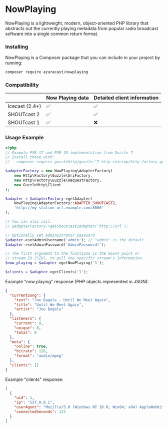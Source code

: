 # NowPlaying

NowPlaying is a lightweight, modern, object-oriented PHP library that abstracts out the currently playing metadata from
popular radio broadcast software into a single common return format.

### Installing

NowPlaying is a Composer package that you can include in your project by running:

```bash
composer require azuracast/nowplaying
```

### Compatibility

|                | Now Playing data | Detailed client information |
|----------------|------------------|-----------------------------|
| Icecast (2.4+) | ✅                | ✅                           |
| SHOUTcast 2    | ✅                | ✅                           |
| SHOUTcast 1    | ✅                | ❌                           |

### Usage Example

```php
<?php
// Example PSR-17 and PSR-18 implementation from Guzzle 7
// Install those with:
//   composer require guzzlehttp/guzzle:^7 http-interop/http-factory-guzzle

$adapterFactory = new NowPlaying\AdapterFactory(
    new Http\Factory\Guzzle\UriFactory,
    new Http\Factory\Guzzle\RequestFactory,
    new GuzzleHttp\Client
);

$adapter = $adapterFactory->getAdapter(
    NowPlaying\AdapterFactory::ADAPTER_SHOUTCAST2,
    'http://my-station-url.example.com:8000'
);

// You can also call:
// $adapterFactory->getShoutcast2Adapter('http://url');

// Optionally set administrator password
$adapter->setAdminUsername('admin'); // "admin" is the default
$adapter->setAdminPassword('AdminPassword!');

// The first argument to the functions is the mount point or
// stream ID (SID), to pull one specific stream's information.
$now_playing = $adapter->getNowPlaying('1');

$clients = $adapter->getClients('1');
```

Example "now playing" response (PHP objects represented in JSON):

```json
{
  "currentSong": {
    "text": "Joe Bagale - Until We Meet Again",
    "title": "Until We Meet Again",
    "artist": "Joe Bagale"
  },
  "listeners": {
    "current": 0,
    "unique": 0,
    "total": 0
  },
  "meta": {
    "online": true,
    "bitrate": 128,
    "format": "audio/mpeg"
  },
  "clients": []
}
```

Example "clients" response:

```json
[
  {
    "uid": 1,
    "ip": "127.0.0.1",
    "userAgent": "Mozilla/5.0 (Windows NT 10.0; Win64; x64) AppleWebKit/537.36 (KHTML, like Gecko) Chrome/69.0.3497.81 Safari/537.36",
    "connectedSeconds": 123
  }
]
```
